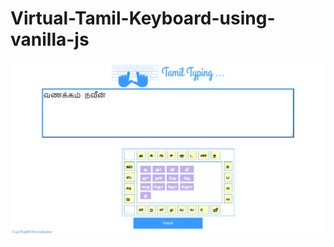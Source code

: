 # Virtual-Tamil-Keyboard-using-vanilla-js

<img src="https://github.com/Naveenkumarhacker/Virtual-Tamil-Keyboard-using-vanilla-js/blob/master/screenshot.png" />
